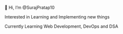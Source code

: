 👋 Hi, I’m @SurajPratap10

Interested in Learning and Implementing new things

Currently Learning Web Development, DevOps and DSA




<!---
SurajPratap10/SurajPratap10 is a ✨ special ✨ repository because its `README.md` (this file) appears on your GitHub profile.
You can click the Preview link to take a look at your changes.
--->

